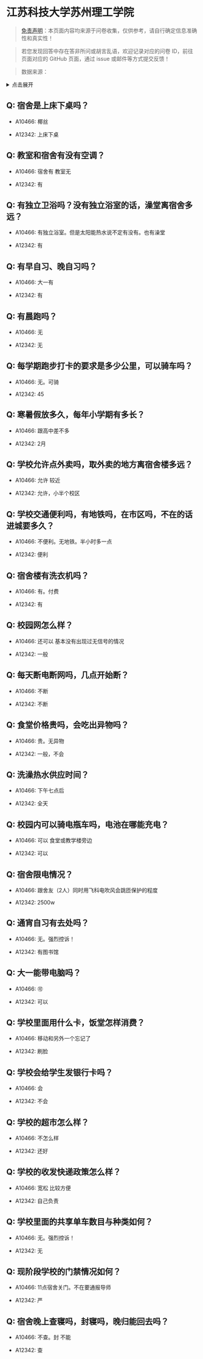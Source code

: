 # 江苏科技大学苏州理工学院

> [免责声明](https://colleges.chat/#_3)：本页面内容均来源于问卷收集，仅供参考，请自行确定信息准确性和真实性！

> 若您发现回答中存在答非所问或胡言乱语，欢迎记录对应的问卷 ID，前往页面对应的 GitHub 页面，通过 issue 或邮件等方式提交反馈！

> 数据来源：

<details><summary>点击展开</summary>
<ul>
<li>A10466: 匿名 (2022 年 06 月)</li>
<li>A12342: 匿名 (2022 年 06 月)</li>
</ul>
</details>

## Q: 宿舍是上床下桌吗？

- A10466: 椰丝

- A12342: 上床下桌

## Q: 教室和宿舍有没有空调？

- A10466: 宿舍有 教室无

- A12342: 有

## Q: 有独立卫浴吗？没有独立浴室的话，澡堂离宿舍多远？

- A10466: 有独立浴室。但是太阳能热水说不定有没有。也有澡堂

- A12342: 有

## Q: 有早自习、晚自习吗？

- A10466: 大一有

- A12342: 有

## Q: 有晨跑吗？

- A10466: 无

- A12342: 无

## Q: 每学期跑步打卡的要求是多少公里，可以骑车吗？

- A10466: 无。可骑

- A12342: 45

## Q: 寒暑假放多久，每年小学期有多长？

- A10466: 跟高中差不多

- A12342: 2月

## Q: 学校允许点外卖吗，取外卖的地方离宿舍楼多远？

- A10466: 允许 较近

- A12342: 允许，小半个校区

## Q: 学校交通便利吗，有地铁吗，在市区吗，不在的话进城要多久？

- A10466: 不便利。无地铁。半小时多一点

- A12342: 便利

## Q: 宿舍楼有洗衣机吗？

- A10466: 有。付费

- A12342: 有

## Q: 校园网怎么样？

- A10466: 还可以 基本没有出现过无信号的情况

- A12342: 一般

## Q: 每天断电断网吗，几点开始断？

- A10466: 不断

- A12342: 不断

## Q: 食堂价格贵吗，会吃出异物吗？

- A10466: 贵。无异物

- A12342: 一般，不会

## Q: 洗澡热水供应时间？

- A10466: 下午七点后

- A12342: 全天

## Q: 校园内可以骑电瓶车吗，电池在哪能充电？

- A10466: 可以 食堂或教学楼旁边

- A12342: 可以

## Q: 宿舍限电情况？

- A10466: 跟舍友（2人）同时用飞科电吹风会跳匝保护的程度

- A12342: 2500w

## Q: 通宵自习有去处吗？

- A10466: 无。强烈控诉！

- A12342: 有图书馆

## Q: 大一能带电脑吗？

- A10466: 🉑️

- A12342: 可以

## Q: 学校里面用什么卡，饭堂怎样消费？

- A10466: 移动和另外一个忘记了

- A12342: 刷脸

## Q: 学校会给学生发银行卡吗？

- A10466: 会

- A12342: 不会

## Q: 学校的超市怎么样？

- A10466: 不怎么样

- A12342: 还好

## Q: 学校的收发快递政策怎么样？

- A10466: 宽松 比较方便

- A12342: 自己负责

## Q: 学校里面的共享单车数目与种类如何？

- A10466: 无。强烈控诉！

- A12342: 无

## Q: 现阶段学校的门禁情况如何？

- A10466: 11点宿舍关门。不在要通报导师

- A12342: 严

## Q: 宿舍晚上查寝吗，封寝吗，晚归能回去吗？

- A10466: 不查。封 不能

- A12342: 查

